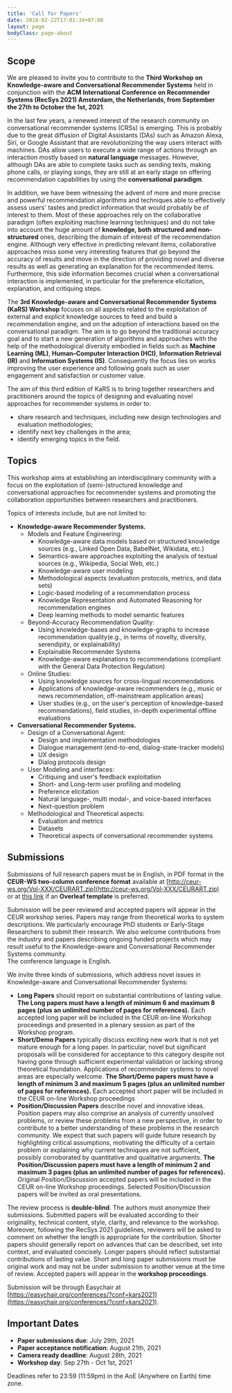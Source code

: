 ```yaml
---
title: 'Call for Papers'
date: 2018-02-22T17:01:34+07:00
layout: page
bodyClass: page-about
---
```



## Scope
We are pleased to invite you to contribute to the **Third Workshop on Knowledge-aware and Conversational Recommender Systems** held in conjunction with the **ACM International Conference on Recommender Systems (RecSys 2021) Amsterdam, the Netherlands, from September the 27th to October the 1st, 2021**.

In the last few years, a renewed interest of the research community on conversational recommender systems (CRSs) is emerging. This is probably due to the great diffusion of Digital Assistants (DAs) such as Amazon Alexa, Siri, or Google Assistant that are revolutionizing the way users interact with machines. DAs allow users to execute a wide range of actions through an interaction mostly based on **natural language** messages.
However, although DAs are able to complete tasks such as sending texts, making phone calls, or playing songs, they are still at an early stage on offering recommendation capabilities by using the **conversational paradigm**.

In addition, we have been witnessing the advent of more and more precise and powerful recommendation algorithms and techniques able to effectively assess users' tastes and predict information that would probably be of interest to them.
Most of these approaches rely on the collaborative paradigm (often exploiting machine learning techniques) and do not take into account the huge amount of **knowledge, both structured and non-structured** ones, describing the domain of interest of the recommendation engine.
Although very effective in predicting relevant items, collaborative approaches miss some very interesting features that go beyond the accuracy of results and move in the direction of providing novel and diverse results as well as generating an explanation for the recommended items. Furthermore, this side information becomes crucial when a conversational interaction is implemented, in particular for the preference elicitation, explanation, and critiquing steps.

The **3rd Knowledge-aware and Conversational Recommender Systems (KaRS) Workshop** focuses on all aspects related to the exploitation of external and explicit knowledge sources to feed and build a recommendation engine, and on the adoption of interactions based on the conversational paradigm. The aim is to go beyond the traditional accuracy goal and to start a new generation of algorithms and approaches with the help of the methodological diversity embodied in fields such as **Machine Learning (ML)**, **Human–Computer Interaction (HCI)**, **Information Retrieval (IR)** and **Information Systems (IS)**. Consequently the focus lies on works improving the user experience and following goals such as user engagement and satisfaction or customer value.

The aim of this third edition of KaRS is to bring together researchers and practitioners around the topics of designing and evaluating novel approaches for recommender systems in order to:
* share research and techniques, including new design technologies and evaluation methodologies;
* identify next key challenges in the area;
* identify emerging topics in the field.

## Topics

This workshop aims at establishing an interdisciplinary community with a focus on the exploitation of (semi-)structured knowledge and conversational approaches for recommender systems and promoting the collaboration opportunities between researchers and practitioners.

Topics of interests include, but are not limited to:

- **Knowledge-aware Recommender Systems.**
  - Models and Feature Engineering:
    - Knowledge-aware data models based on structured knowledge sources (e.g., Linked Open Data, BabelNet, Wikidata, etc.)
    - Semantics-aware approaches exploiting the analysis of textual sources (e.g., Wikipedia, Social Web, etc.)
    - Knowledge-aware user modeling
    - Methodological aspects (evaluation protocols, metrics, and data sets)
    - Logic-based modeling of a recommendation process
    - Knowledge Representation and Automated Reasoning for recommendation engines
    - Deep learning methods to model semantic features
  - Beyond-Accuracy Recommendation Quality:
    - Using knowledge-bases and knowledge-graphs to increase recommendation quality(e.g., in terms of novelty, diversity, serendipity, or explainability)
    - Explainable Recommender Systems
    - Knowledge-aware explanations to recommendations (compliant with the General Data Protection Regulation)
  - Online Studies:
    - Using knowledge sources for cross-lingual recommendations
    - Applications of knowledge-aware recommenders (e.g., music or news recommendation, off-mainstream application areas)
    - User studies (e.g., on the user's perception of knowledge-based recommendations), field studies, in-depth experimental offline evaluations
- **Conversational Recommender Systems.**
  - Design of a Conversational Agent:
    - Design and implementation methodologies
    - Dialogue management (end-to-end, dialog-state-tracker models)
    - UX design
    - Dialog protocols design
  - User Modeling and interfaces:
    - Critiquing and user's feedback exploitation
    - Short- and Long-term user profiling and modeling
    - Preference elicitation
    - Natural language-, multi modal-, and voice-based interfaces
    - Next-question problem
  - Methodological and Theoretical aspects:
    - Evaluation and metrics
    - Datasets
    - Theoretical aspects of conversational recommender systems


## Submissions
Submissions of full research papers must be in English, in PDF format in the **CEUR-WS two-column conference format** available at [http://ceur-ws.org/Vol-XXX/CEURART.zip](http://ceur-ws.org/Vol-XXX/CEURART.zip) or at [this link](https://www.overleaf.com/latex/templates/template-for-submissions-to-ceur-workshop-proceedings-ceur-ws-dot-org/hpvjjzhjxzjk) if an **Overleaf template** is preferred.

Submission will be peer reviewed and accepted papers will appear in the CEUR workshop series. Papers may range from theoretical works to system descriptions.
We particularly encourage PhD students or Early-Stage Researchers to submit their research. We also welcome contributions from the industry and papers describing ongoing funded projects which may result useful to the Knowledge-aware and Conversational Recommender Systems community.   
The conference language is English.

We invite three kinds of submissions, which address novel issues in Knowledge-aware and Conversational Recommender Systems:
* **Long Papers** should report on substantial contributions of lasting value. **The Long papers must have a length of minimum 6 and maximum 8 pages (plus an unlimited number of pages for references).** Each accepted long paper will be included in the CEUR on-line Workshop proceedings and presented in a plenary session as part of the Workshop program.
* **Short/Demo Papers** typically discuss exciting new work that is not yet mature enough for a long paper. In particular, novel but significant proposals will be considered for acceptance to this category despite not having gone through sufficient experimental validation or lacking strong theoretical foundation. Applications of recommender systems to novel areas are especially welcome. **The Short/Demo papers must have a length of minimum 3 and maximum 5 pages (plus an unlimited number of pages for references).** Each accepted short paper will be included in the CEUR on-line Workshop proceedings
* **Position/Discussion Papers** describe novel and innovative ideas. Position papers may also comprise an analysis of currently unsolved problems, or review these problems from a new perspective, in order to contribute to a better understanding of these problems in the research community. We expect that such papers will guide future research by highlighting critical assumptions, motivating the difficulty of a certain problem or explaining why current techniques are not sufficient, possibly corroborated by quantitative and qualitative arguments. **The Position/Discussion papers must have a length of minimum 2 and maximum 3 pages (plus an unlimited number of pages for references).** Original Position/Discussion accepted papers will be included in the CEUR on-line Workshop proceedings. Selected Position/Discussion papers will be invited as oral presentations.

The review process is **double-blind**. The authors must anonymize their submissions. Submitted papers will be evaluated according to their originality, technical content, style, clarity, and relevance to the workshop.
Moreover, following the RecSys 2021 guidelines, reviewers will be asked to comment on whether the length is appropriate for the contribution. Shorter papers should generally report on advances that can be described, set into context, and evaluated concisely. Longer papers should reflect substantial contributions of lasting value.
Short and long paper submissions must be original work and may not be under submission to another venue at the time of review.
Accepted papers will appear in the **workshop proceedings**.

Submission will be through Easychair at [https://easychair.org/conferences/?conf=kars2021](https://easychair.org/conferences/?conf=kars2021).

## Important Dates
* **Paper submissions due**: July 29th, 2021
* **Paper acceptance notification**: August 21th, 2021
* **Camera ready deadline**: August 28th, 2021
* **Workshop day**: Sep 27th - Oct 1st, 2021

Deadlines refer to 23:59 (11:59pm) in the AoE (Anywhere on Earth) time zone.
